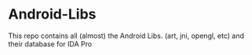 # Android-Libs

This repo contains all (almost) the Android Libs. (art, jni, opengl, etc) and their database for IDA Pro
